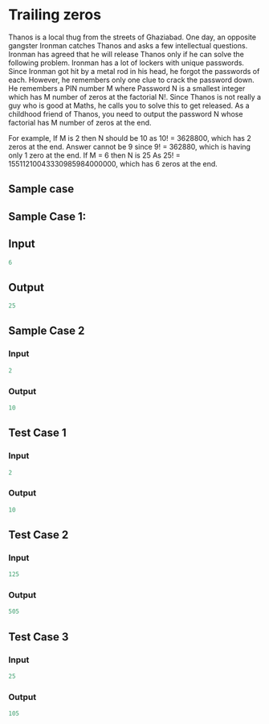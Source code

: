 # Trailing zeros

Thanos is a local thug from the streets of Ghaziabad. One day, an opposite gangster Ironman catches Thanos and asks a few intellectual questions. Ironman has agreed that he will release Thanos only if he can solve the following problem. Ironman has a lot of lockers with unique passwords. Since Ironman got hit by a metal rod in his head, he forgot the passwords of each. However, he remembers only one clue to crack the password down. He remembers a PIN number M where Password N is a smallest integer which has M number of zeros at the factorial N!. Since Thanos is not really a guy who is good at Maths, he calls you to solve this to get released. As a childhood friend of Thanos, you need to output the password N whose factorial has M number of zeros at the end.

For example, If M is 2 then N should be 10 as 10! = 3628800, which has 2 zeros at the end. Answer cannot be 9 since 9! = 362880, which is having only 1 zero at the end. If M = 6 then N is 25 As 25! = 15511210043330985984000000, which has 6 zeros at the end.

## Sample case

## Sample Case 1:

## Input

```py
6
```

## Output

```py
25
```

## Sample Case 2

### Input

```py
2
```

### Output

```py
10
```

## Test Case 1

### Input

```py
2
```

### Output

```py
10
```

## Test Case 2

### Input

```py
125
```

### Output

```py
505
```

## Test Case 3

### Input

```py
25
```

### Output

```py
105
```
